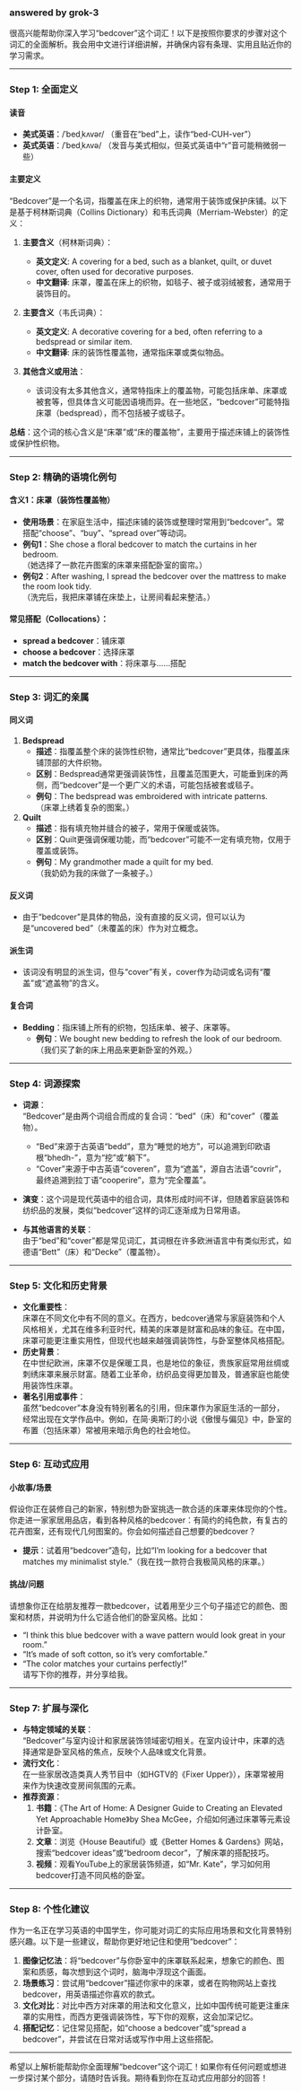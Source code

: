 ### answered by grok-3
很高兴能帮助你深入学习“bedcover”这个词汇！以下是按照你要求的步骤对这个词汇的全面解析。我会用中文进行详细讲解，并确保内容有条理、实用且贴近你的学习需求。

---

### Step 1: 全面定义

#### 读音
- **美式英语**：/ˈbedˌkʌvər/ （重音在“bed”上，读作“bed-CUH-ver”）
- **英式英语**：/ˈbedˌkʌvə/ （发音与美式相似，但英式英语中“r”音可能稍微弱一些）

#### 主要定义
“Bedcover”是一个名词，指覆盖在床上的织物，通常用于装饰或保护床铺。以下是基于柯林斯词典（Collins Dictionary）和韦氏词典（Merriam-Webster）的定义：

1. **主要含义**（柯林斯词典）：
   - **英文定义**: A covering for a bed, such as a blanket, quilt, or duvet cover, often used for decorative purposes.
   - **中文翻译**: 床罩，覆盖在床上的织物，如毯子、被子或羽绒被套，通常用于装饰目的。

2. **主要含义**（韦氏词典）：
   - **英文定义**: A decorative covering for a bed, often referring to a bedspread or similar item.
   - **中文翻译**: 床的装饰性覆盖物，通常指床罩或类似物品。

3. **其他含义或用法**：
   - 该词没有太多其他含义，通常特指床上的覆盖物，可能包括床单、床罩或被套等，但具体含义可能因语境而异。在一些地区，“bedcover”可能特指床罩（bedspread），而不包括被子或毯子。

**总结**：这个词的核心含义是“床罩”或“床的覆盖物”，主要用于描述床铺上的装饰性或保护性织物。

---

### Step 2: 精确的语境化例句

#### 含义1：床罩（装饰性覆盖物）
- **使用场景**：在家庭生活中，描述床铺的装饰或整理时常用到“bedcover”。常搭配“choose”、“buy”、“spread over”等动词。
- **例句1**：She chose a floral bedcover to match the curtains in her bedroom.  
  （她选择了一款花卉图案的床罩来搭配卧室的窗帘。）
- **例句2**：After washing, I spread the bedcover over the mattress to make the room look tidy.  
  （洗完后，我把床罩铺在床垫上，让房间看起来整洁。）

#### 常见搭配（Collocations）：
- **spread a bedcover**：铺床罩
- **choose a bedcover**：选择床罩
- **match the bedcover with**：将床罩与……搭配

---

### Step 3: 词汇的亲属

#### 同义词
1. **Bedspread**  
   - **描述**：指覆盖整个床的装饰性织物，通常比“bedcover”更具体，指覆盖床铺顶部的大件织物。  
   - **区别**：Bedspread通常更强调装饰性，且覆盖范围更大，可能垂到床的两侧，而“bedcover”是一个更广义的术语，可能包括被套或毯子。  
   - **例句**：The bedspread was embroidered with intricate patterns.  
     （床罩上绣着复杂的图案。）
2. **Quilt**  
   - **描述**：指有填充物并缝合的被子，常用于保暖或装饰。  
   - **区别**：Quilt更强调保暖功能，而“bedcover”可能不一定有填充物，仅用于覆盖或装饰。  
   - **例句**：My grandmother made a quilt for my bed.  
     （我奶奶为我的床做了一条被子。）

#### 反义词
- 由于“bedcover”是具体的物品，没有直接的反义词，但可以认为是“uncovered bed”（未覆盖的床）作为对立概念。

#### 派生词
- 该词没有明显的派生词，但与“cover”有关，cover作为动词或名词有“覆盖”或“遮盖物”的含义。

#### 复合词
- **Bedding**：指床铺上所有的织物，包括床单、被子、床罩等。  
  - **例句**：We bought new bedding to refresh the look of our bedroom.  
    （我们买了新的床上用品来更新卧室的外观。）

---

### Step 4: 词源探索

- **词源**：  
  “Bedcover”是由两个词组合而成的复合词：“bed”（床）和“cover”（覆盖物）。  
  - “Bed”来源于古英语“bedd”，意为“睡觉的地方”，可以追溯到印欧语根“bhedh-”，意为“挖”或“躺下”。  
  - “Cover”来源于中古英语“coveren”，意为“遮盖”，源自古法语“covrir”，最终追溯到拉丁语“cooperire”，意为“完全覆盖”。  
- **演变**：这个词是现代英语中的组合词，具体形成时间不详，但随着家庭装饰和纺织品的发展，类似“bedcover”这样的词汇逐渐成为日常用语。

- **与其他语言的关联**：  
  由于“bed”和“cover”都是常见词汇，其词根在许多欧洲语言中有类似形式，如德语“Bett”（床）和“Decke”（覆盖物）。

---

### Step 5: 文化和历史背景

- **文化重要性**：  
  床罩在不同文化中有不同的意义。在西方，bedcover通常与家庭装饰和个人风格相关，尤其在维多利亚时代，精美的床罩是财富和品味的象征。在中国，床罩可能更注重实用性，但现代也越来越强调装饰性，与卧室整体风格搭配。  
- **历史背景**：  
  在中世纪欧洲，床罩不仅是保暖工具，也是地位的象征，贵族家庭常用丝绸或刺绣床罩来展示财富。随着工业革命，纺织品变得更加普及，普通家庭也能使用装饰性床罩。  
- **著名引用或事件**：  
  虽然“bedcover”本身没有特别著名的引用，但床罩作为家庭生活的一部分，经常出现在文学作品中。例如，在简·奥斯汀的小说《傲慢与偏见》中，卧室的布置（包括床罩）常被用来暗示角色的社会地位。

---

### Step 6: 互动式应用

#### 小故事/场景
假设你正在装修自己的新家，特别想为卧室挑选一款合适的床罩来体现你的个性。你走进一家家居用品店，看到各种风格的bedcover：有简约的纯色款，有复古的花卉图案，还有现代几何图案的。你会如何描述自己想要的bedcover？  
- **提示**：试着用“bedcover”造句，比如“I’m looking for a bedcover that matches my minimalist style.”（我在找一款符合我极简风格的床罩。）

#### 挑战/问题
请想象你正在给朋友推荐一款bedcover，试着用至少三个句子描述它的颜色、图案和材质，并说明为什么它适合他们的卧室风格。比如：  
- “I think this blue bedcover with a wave pattern would look great in your room.”  
- “It’s made of soft cotton, so it’s very comfortable.”  
- “The color matches your curtains perfectly!”  
请写下你的推荐，并分享给我。

---

### Step 7: 扩展与深化

- **与特定领域的关联**：  
  “Bedcover”与室内设计和家居装饰领域密切相关。在室内设计中，床罩的选择通常是卧室风格的焦点，反映个人品味或文化背景。  
- **流行文化**：  
  在一些家居改造类真人秀节目中（如HGTV的《Fixer Upper》），床罩常被用来作为快速改变房间氛围的元素。  
- **推荐资源**：  
  1. **书籍**：《The Art of Home: A Designer Guide to Creating an Elevated Yet Approachable Home》by Shea McGee，介绍如何通过床罩等元素设计卧室。  
  2. **文章**：浏览《House Beautiful》或《Better Homes & Gardens》网站，搜索“bedcover ideas”或“bedroom decor”，了解床罩的搭配技巧。  
  3. **视频**：观看YouTube上的家居装饰频道，如“Mr. Kate”，学习如何用bedcover打造不同风格的卧室。

---

### Step 8: 个性化建议

作为一名正在学习英语的中国学生，你可能对词汇的实际应用场景和文化背景特别感兴趣。以下是一些建议，帮助你更好地记住和使用“bedcover”：
1. **图像记忆法**：将“bedcover”与你卧室中的床罩联系起来，想象它的颜色、图案和质感，每次想到这个词时，脑海中浮现这个画面。  
2. **场景练习**：尝试用“bedcover”描述你家中的床罩，或者在购物网站上查找bedcover，用英语描述你喜欢的款式。  
3. **文化对比**：对比中西方对床罩的用法和文化意义，比如中国传统可能更注重床罩的实用性，而西方更强调装饰性，写下你的观察，这会加深记忆。  
4. **搭配记忆**：记住常见搭配，如“choose a bedcover”或“spread a bedcover”，并尝试在日常对话或写作中用上这些搭配。

---

希望以上解析能帮助你全面理解“bedcover”这个词汇！如果你有任何问题或想进一步探讨某个部分，请随时告诉我。期待看到你在互动式应用部分的回答！